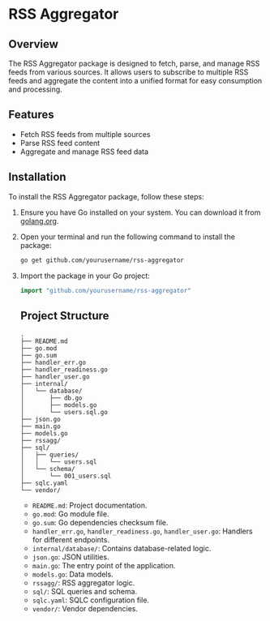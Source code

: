 # RSS Aggregator

## Overview
The RSS Aggregator package is designed to fetch, parse, and manage RSS feeds from various sources. It allows users to subscribe to multiple RSS feeds and aggregate the content into a unified format for easy consumption and processing.

## Features
- Fetch RSS feeds from multiple sources
- Parse RSS feed content
- Aggregate and manage RSS feed data

## Installation

To install the RSS Aggregator package, follow these steps:

1. Ensure you have Go installed on your system. You can download it from [golang.org](https://golang.org/dl/).
2. Open your terminal and run the following command to install the package:

    ```sh
    go get github.com/yourusername/rss-aggregator
    ```

3. Import the package in your Go project:

    ```go
    import "github.com/yourusername/rss-aggregator"
    ```
    ## Project Structure

    ```
    .
    ├── README.md
    ├── go.mod
    ├── go.sum
    ├── handler_err.go
    ├── handler_readiness.go
    ├── handler_user.go
    ├── internal/
    │   └── database/
    │       ├── db.go
    │       ├── models.go
    │       └── users.sql.go
    ├── json.go
    ├── main.go
    ├── models.go
    ├── rssagg/
    ├── sql/
    │   ├── queries/
    │   │   └── users.sql
    │   └── schema/
    │       └── 001_users.sql
    ├── sqlc.yaml
    └── vendor/
    ```

    - `README.md`: Project documentation.
    - `go.mod`: Go module file.
    - `go.sum`: Go dependencies checksum file.
    - `handler_err.go`, `handler_readiness.go`, `handler_user.go`: Handlers for different endpoints.
    - `internal/database/`: Contains database-related logic.
    - `json.go`: JSON utilities.
    - `main.go`: The entry point of the application.
    - `models.go`: Data models.
    - `rssagg/`: RSS aggregator logic.
    - `sql/`: SQL queries and schema.
    - `sqlc.yaml`: SQLC configuration file.
    - `vendor/`: Vendor dependencies.
    